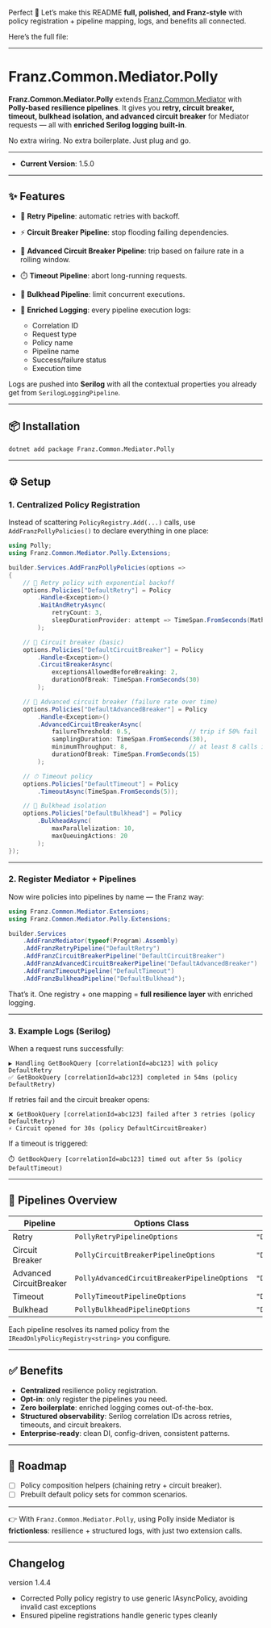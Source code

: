 ﻿Perfect 💯 Let’s make this README **full, polished, and Franz-style** with policy registration + pipeline mapping, logs, and benefits all connected.

Here’s the full file:

---

# **Franz.Common.Mediator.Polly**

**Franz.Common.Mediator.Polly** extends [Franz.Common.Mediator](https://www.nuget.org/packages/Franz.Common.Mediator/) with **Polly-based resilience pipelines**.
It gives you **retry, circuit breaker, timeout, bulkhead isolation, and advanced circuit breaker** for Mediator requests — all with **enriched Serilog logging built-in**.

No extra wiring. No extra boilerplate. Just plug and go.

---

* **Current Version**: 1.5.0

---

## ✨ Features

* 🔄 **Retry Pipeline**: automatic retries with backoff.
* ⚡ **Circuit Breaker Pipeline**: stop flooding failing dependencies.
* 🧠 **Advanced Circuit Breaker Pipeline**: trip based on failure rate in a rolling window.
* ⏱️ **Timeout Pipeline**: abort long-running requests.
* 🚧 **Bulkhead Pipeline**: limit concurrent executions.
* 📝 **Enriched Logging**: every pipeline execution logs:

  * Correlation ID
  * Request type
  * Policy name
  * Pipeline name
  * Success/failure status
  * Execution time

Logs are pushed into **Serilog** with all the contextual properties you already get from `SerilogLoggingPipeline`.

---

## 📦 Installation

```bash
dotnet add package Franz.Common.Mediator.Polly
```

---

## ⚙️ Setup

### 1. Centralized Policy Registration

Instead of scattering `PolicyRegistry.Add(...)` calls, use `AddFranzPollyPolicies()` to declare everything in one place:

```csharp
using Polly;
using Franz.Common.Mediator.Polly.Extensions;

builder.Services.AddFranzPollyPolicies(options =>
{
    // 🔁 Retry policy with exponential backoff
    options.Policies["DefaultRetry"] = Policy
        .Handle<Exception>()
        .WaitAndRetryAsync(
            retryCount: 3,
            sleepDurationProvider: attempt => TimeSpan.FromSeconds(Math.Pow(2, attempt))
        );

    // 🚦 Circuit breaker (basic)
    options.Policies["DefaultCircuitBreaker"] = Policy
        .Handle<Exception>()
        .CircuitBreakerAsync(
            exceptionsAllowedBeforeBreaking: 2,
            durationOfBreak: TimeSpan.FromSeconds(30)
        );

    // 🧠 Advanced circuit breaker (failure rate over time)
    options.Policies["DefaultAdvancedBreaker"] = Policy
        .Handle<Exception>()
        .AdvancedCircuitBreakerAsync(
            failureThreshold: 0.5,                // trip if 50% fail
            samplingDuration: TimeSpan.FromSeconds(30),
            minimumThroughput: 8,                 // at least 8 calls in window
            durationOfBreak: TimeSpan.FromSeconds(15)
        );

    // ⏱ Timeout policy
    options.Policies["DefaultTimeout"] = Policy
        .TimeoutAsync(TimeSpan.FromSeconds(5));

    // 🚧 Bulkhead isolation
    options.Policies["DefaultBulkhead"] = Policy
        .BulkheadAsync(
            maxParallelization: 10,
            maxQueuingActions: 20
        );
});
```

---

### 2. Register Mediator + Pipelines

Now wire policies into pipelines by name — the Franz way:

```csharp
using Franz.Common.Mediator.Extensions;
using Franz.Common.Mediator.Polly.Extensions;

builder.Services
    .AddFranzMediator(typeof(Program).Assembly)
    .AddFranzRetryPipeline("DefaultRetry")
    .AddFranzCircuitBreakerPipeline("DefaultCircuitBreaker")
    .AddFranzAdvancedCircuitBreakerPipeline("DefaultAdvancedBreaker")
    .AddFranzTimeoutPipeline("DefaultTimeout")
    .AddFranzBulkheadPipeline("DefaultBulkhead");
```

That’s it. One registry + one mapping = **full resilience layer** with enriched logging.

---

### 3. Example Logs (Serilog)

When a request runs successfully:

```plaintext
▶️ Handling GetBookQuery [correlationId=abc123] with policy DefaultRetry
✅ GetBookQuery [correlationId=abc123] completed in 54ms (policy DefaultRetry)
```

If retries fail and the circuit breaker opens:

```plaintext
❌ GetBookQuery [correlationId=abc123] failed after 3 retries (policy DefaultRetry)
⚡ Circuit opened for 30s (policy DefaultCircuitBreaker)
```

If a timeout is triggered:

```plaintext
⏱️ GetBookQuery [correlationId=abc123] timed out after 5s (policy DefaultTimeout)
```

---

## 🧩 Pipelines Overview

| Pipeline                | Options Class                                | Example Policy Key         |
| ----------------------- | -------------------------------------------- | -------------------------- |
| Retry                   | `PollyRetryPipelineOptions`                  | `"DefaultRetry"`           |
| Circuit Breaker         | `PollyCircuitBreakerPipelineOptions`         | `"DefaultCircuitBreaker"`  |
| Advanced CircuitBreaker | `PollyAdvancedCircuitBreakerPipelineOptions` | `"DefaultAdvancedBreaker"` |
| Timeout                 | `PollyTimeoutPipelineOptions`                | `"DefaultTimeout"`         |
| Bulkhead                | `PollyBulkheadPipelineOptions`               | `"DefaultBulkhead"`        |

Each pipeline resolves its named policy from the `IReadOnlyPolicyRegistry<string>` you configure.

---

## ✅ Benefits

* **Centralized** resilience policy registration.
* **Opt-in**: only register the pipelines you need.
* **Zero boilerplate**: enriched logging comes out-of-the-box.
* **Structured observability**: Serilog correlation IDs across retries, timeouts, and circuit breakers.
* **Enterprise-ready**: clean DI, config-driven, consistent patterns.

---

## 🔮 Roadmap

* [ ] Policy composition helpers (chaining retry + circuit breaker).
* [ ] Prebuilt default policy sets for common scenarios.

---

👉 With `Franz.Common.Mediator.Polly`, using Polly inside Mediator is **frictionless**: resilience + structured logs, with just two extension calls.

---

## **Changelog**

version 1.4.4

- Corrected Polly policy registry to use generic IAsyncPolicy<HttpResponseMessage>, avoiding invalid cast exceptions
- Ensured pipeline registrations handle generic types cleanly
